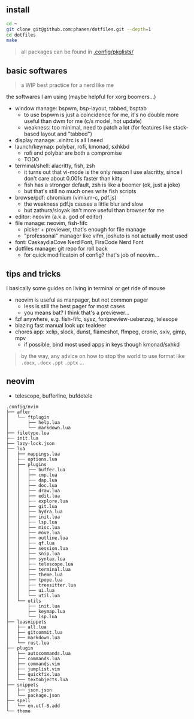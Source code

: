 ## install

```bash
cd ~
git clone git@github.com:phanen/dotfiles.git --depth=1
cd dotfiles
make
```

> all packages can be found in [.config/pkglists/](.config/pkglists/)

## basic softwares
> a WIP best practice for a nerd like me

the softwares I am using (maybe helpful for xorg boomers...)
- window manage: bspwm, bsp-layout, tabbed, bsptab
    - to use bspwm is just a coincidence for me, it's no double more useful than dwm for me (c/s model, hot update)
    - weakness: too minimal, need to patch a lot (for features like stack-based layout and "tabbed")
- display manage: .xinitrc is all I need
- launch/keymap: polybar, rofi, kmonad, sxhkbd
    - rofi and polybar are both a compromise
    - TODO
- terminal/shell: alacritty, fish, zsh
    - it turns out that vi-mode is the only reason I use alacritty, since I don't care about 0.001s faster than kitty
    - fish has a stronger default, zsh is like a boomer (ok, just a joke)
    - but that's still no much ones write fish scripts
- browse/pdf: chromium (vimium-c, pdf.js)
    - the weakness pdf.js causes a little blur and slow
    - but zathura/sioyak isn't more useful than browser for me
- editor: neovim (a.k.a. god of editor)
- file manage: neovim, fish-fifc
    - picker + previewer, that's enough for file manage
    - "professonal" manager like vifm, joshuto is not actually most used
- font: CaskaydiaCove Nerd Font, FiraCode Nerd Font
- dotfiles manage: git repo for roll back
    - for quick modificatoin of config? that's job of neovim...

## tips and tricks

I basically some guides on living in terminal or get ride of mouse
- neovim is useful as manpager, but not common pager
    - less is still the best pager for most cases
    - you means bat? I think that's a previewer...
- fzf anywhere, e.g. fish-fifc, sysz, fontpreview-ueberzug, telesope
- blazing fast manual look up: tealdeer
- chores app: xclip, slock, dunst, flameshot, ffmpeg, cronie, sxiv, gimp, mpv
    - if possible, bind most used apps in keys though kmonad/sxhkd 

> by the way, any advice on how to stop the world to use format like `.docx`, `.docx` `.ppt` `.pptx` ...

## neovim

- telescope, bufferline, bufdetele
```
.config/nvim
├── after
│   └── ftplugin
│       ├── help.lua
│       └── markdown.lua
├── filetype.lua
├── init.lua
├── lazy-lock.json
├── lua
│   ├── mappings.lua
│   ├── options.lua
│   ├── plugins
│   │   ├── buffer.lua
│   │   ├── cmp.lua
│   │   ├── dap.lua
│   │   ├── doc.lua
│   │   ├── draw.lua
│   │   ├── edit.lua
│   │   ├── explore.lua
│   │   ├── git.lua
│   │   ├── hydra.lua
│   │   ├── init.lua
│   │   ├── lsp.lua
│   │   ├── misc.lua
│   │   ├── move.lua
│   │   ├── outline.lua
│   │   ├── qf.lua
│   │   ├── session.lua
│   │   ├── snip.lua
│   │   ├── syntax.lua
│   │   ├── telescope.lua
│   │   ├── terminal.lua
│   │   ├── theme.lua
│   │   ├── tpope.lua
│   │   ├── treesitter.lua
│   │   ├── ui.lua
│   │   └── util.lua
│   └── utils
│       ├── init.lua
│       ├── keymap.lua
│       └── lsp.lua
├── luasnippets
│   ├── all.lua
│   ├── gitcommit.lua
│   ├── markdown.lua
│   └── rust.lua
├── plugin
│   ├── autocommands.lua
│   ├── commands.lua
│   ├── commands.vim
│   ├── jumplist.vim
│   ├── quickfix.lua
│   └── textobjects.lua
├── snippets
│   ├── json.json
│   └── package.json
├── spell
│   └── en.utf-8.add
└── theme
```
